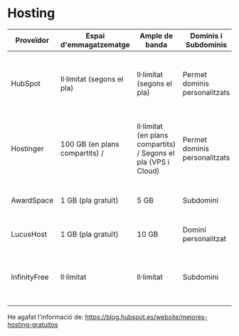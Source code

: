 # Hosting
| Proveïdor  | Espai d'emmagatzematge | Ample de banda  | Dominis i Subdominis | Certificat SSL  | Publicitat | Altres Característiques | Enllaç |
| ------------- | ------------- | ------------- | ------------- | ------------- | ------------- | ------------- | ------------- |
| HubSpot | Il·limitat (segons el pla) | Il·limitat (segons el pla) | Permet dominis personalitzats| Inclòs | No |CRM integrat, automatització de màrqueting, suport per a CMS, eines d'anàlisi i informes | https://www.hubspot.es/ |
| Hostinger | 100 GB (en plans compartits) /  | Il·limitat (en plans compartits) / Segons el pla (VPS i Cloud) | Permet dominis personalitzats | Inclós | No |  	Suport per a WordPress, bases de dades MySQL, instal·lació amb un clic, suport 24/7| https://www.hostinger.es/
| AwardSpace |  	1 GB (pla gratuït) |  	5 GB | Subdomini| Si | No hi ha publicitat externa o forçada | Te suport de suport PHP i MySQL | https://www.awardspace.com/
| LucusHost | 1 GB (pla gratuït) |  	10 GB | Domini personalitzat | Si |Si | 	 	Suport per a WordPress, MySQL, cPanel | https://www.lucushost.com/
| InfinityFree | Il·limitat | Il·limitat | Subdomini| Si | No | Suport per a WordPress, MySQL, instal·lador d'aplicacions automàtic | https://www.infinityfree.com/

He agafat l'informació de: https://blog.hubspot.es/website/mejores-hosting-gratuitos
